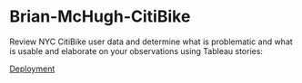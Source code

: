 # Brian-McHugh-CitiBike
Review NYC CitiBike user data and determine what is problematic and what is usable and elaborate on your observations using Tableau stories:

[Deployment](https://public.tableau.com/shared/KTJ859TG2?:display_count=y&:origin=viz_share_link)
